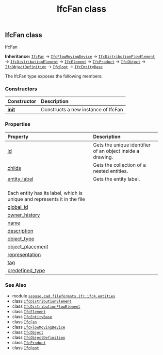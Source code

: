﻿---
title: IfcFan class
second_title: Aspose.CAD for Python via .NET API References
description: 
type: docs
weight: 2610
url: /python-net/aspose.cad.fileformats.ifc.ifc4.entities/ifcfan/
is_root: false
---

## IfcFan class

IfcFan



**Inheritance:** [`IfcFan`](/cad/python-net/aspose.cad.fileformats.ifc.ifc4.entities/ifcfan) → 
[`IfcFlowMovingDevice`](/cad/python-net/aspose.cad.fileformats.ifc.ifc4.entities/ifcflowmovingdevice) → 
[`IfcDistributionFlowElement`](/cad/python-net/aspose.cad.fileformats.ifc.ifc4.entities/ifcdistributionflowelement) → 
[`IfcDistributionElement`](/cad/python-net/aspose.cad.fileformats.ifc.ifc4.entities/ifcdistributionelement) → 
[`IfcElement`](/cad/python-net/aspose.cad.fileformats.ifc.ifc4.entities/ifcelement) → 
[`IfcProduct`](/cad/python-net/aspose.cad.fileformats.ifc.ifc4.entities/ifcproduct) → 
[`IfcObject`](/cad/python-net/aspose.cad.fileformats.ifc.ifc4.entities/ifcobject) → 
[`IfcObjectDefinition`](/cad/python-net/aspose.cad.fileformats.ifc.ifc4.entities/ifcobjectdefinition) → 
[`IfcRoot`](/cad/python-net/aspose.cad.fileformats.ifc.ifc4.entities/ifcroot) → 
[`IfcEntityBase`](/cad/python-net/aspose.cad.fileformats.ifc/ifcentitybase)



The IfcFan type exposes the following members:

### Constructors
| Constructor | Description |
| :- | :- |
| [__init__](/cad/python-net/aspose.cad.fileformats.ifc.ifc4.entities/ifcfan/__init__/#) | Constructs a new instance of IfcFan |


### Properties
| Property | Description |
| :- | :- |
| [id](/cad/python-net/aspose.cad.fileformats.ifc.ifc4.entities/ifcfan/id) | Gets the unique identifier of an object inside a drawing. |
| [childs](/cad/python-net/aspose.cad.fileformats.ifc.ifc4.entities/ifcfan/childs) | Gets the collection of a nested entities. |
| [entity_label](/cad/python-net/aspose.cad.fileformats.ifc.ifc4.entities/ifcfan/entity_label) | Gets the entity label.<br/>Each entity has its label, which is unique and represents it in the file |
| [global_id](/cad/python-net/aspose.cad.fileformats.ifc.ifc4.entities/ifcfan/global_id) |  |
| [owner_history](/cad/python-net/aspose.cad.fileformats.ifc.ifc4.entities/ifcfan/owner_history) |  |
| [name](/cad/python-net/aspose.cad.fileformats.ifc.ifc4.entities/ifcfan/name) |  |
| [description](/cad/python-net/aspose.cad.fileformats.ifc.ifc4.entities/ifcfan/description) |  |
| [object_type](/cad/python-net/aspose.cad.fileformats.ifc.ifc4.entities/ifcfan/object_type) |  |
| [object_placement](/cad/python-net/aspose.cad.fileformats.ifc.ifc4.entities/ifcfan/object_placement) |  |
| [representation](/cad/python-net/aspose.cad.fileformats.ifc.ifc4.entities/ifcfan/representation) |  |
| [tag](/cad/python-net/aspose.cad.fileformats.ifc.ifc4.entities/ifcfan/tag) |  |
| [predefined_type](/cad/python-net/aspose.cad.fileformats.ifc.ifc4.entities/ifcfan/predefined_type) |  |



### See Also
* module [`aspose.cad.fileformats.ifc.ifc4.entities`](..)
* class [`IfcDistributionElement`](/cad/python-net/aspose.cad.fileformats.ifc.ifc4.entities/ifcdistributionelement)
* class [`IfcDistributionFlowElement`](/cad/python-net/aspose.cad.fileformats.ifc.ifc4.entities/ifcdistributionflowelement)
* class [`IfcElement`](/cad/python-net/aspose.cad.fileformats.ifc.ifc4.entities/ifcelement)
* class [`IfcEntityBase`](/cad/python-net/aspose.cad.fileformats.ifc/ifcentitybase)
* class [`IfcFan`](/cad/python-net/aspose.cad.fileformats.ifc.ifc4.entities/ifcfan)
* class [`IfcFlowMovingDevice`](/cad/python-net/aspose.cad.fileformats.ifc.ifc4.entities/ifcflowmovingdevice)
* class [`IfcObject`](/cad/python-net/aspose.cad.fileformats.ifc.ifc4.entities/ifcobject)
* class [`IfcObjectDefinition`](/cad/python-net/aspose.cad.fileformats.ifc.ifc4.entities/ifcobjectdefinition)
* class [`IfcProduct`](/cad/python-net/aspose.cad.fileformats.ifc.ifc4.entities/ifcproduct)
* class [`IfcRoot`](/cad/python-net/aspose.cad.fileformats.ifc.ifc4.entities/ifcroot)
